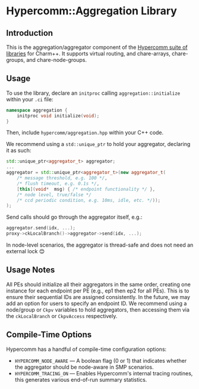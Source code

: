 
# Hypercomm::Aggregation Library

## Introduction
This is the aggregation/aggregator component of the [Hypercomm suite of libraries](https://github.com/jszaday/hypercomm) for Charm++. It supports virtual routing, and chare-arrays, chare-groups, and chare-node-groups.

## Usage
To use the library, declare an `initproc` calling `aggregation::initialize` within your `.ci` file:

```cpp
namespace aggregation {
	initproc void initialize(void);
}
 ```
 
 Then, include `hypercomm/aggregation.hpp` within your C++ code.

We recommend using a `std::unique_ptr` to hold your aggregator, declaring it as such:


```cpp
std::unique_ptr<aggregator_t> aggregator;
...
aggregator = std::unique_ptr<aggregator_t>(new aggregator_t(
	/* message threshold, e.g. 100 */,
	/* flush timeout, e.g. 0.1s */,
	[this](void*  msg) { /* endpoint functionality */ },
	/* node level, true/false */
	/* ccd periodic condition, e.g. 10ms, idle, etc. */));
);
```

Send calls should go through the aggregator itself, e.g.:
	
```cpp
aggregator.send(idx, ...);
proxy->ckLocalBranch()->aggregator->send(idx, ...);
```

In node-level scenarios, the aggregator is thread-safe and does not need an external lock 😊

## Usage Notes
All PEs should initialize all their aggregators in the same order, creating one instance for each endpoint per PE (e.g., ep1 then ep2 for all PEs). This is to ensure their sequential IDs are assigned consistently. In the future, we may add an option for users to specify an endpoint ID. We recommend using a node/group or `Ckpv` variables to hold aggregators, then accessing them via the `ckLocalBranch` or `CkpvAccess` respectively. 

## Compile-Time Options

Hypercomm has a handful of compile-time configuration options:

- `HYPERCOMM_NODE_AWARE` — A boolean flag (0 or 1) that indicates whether the aggregator should be node-aware in SMP scenarios.
- `HYPERCOMM_TRACING_ON` — Enables Hypercomm's internal tracing routines, this generates various end-of-run summary statistics.
